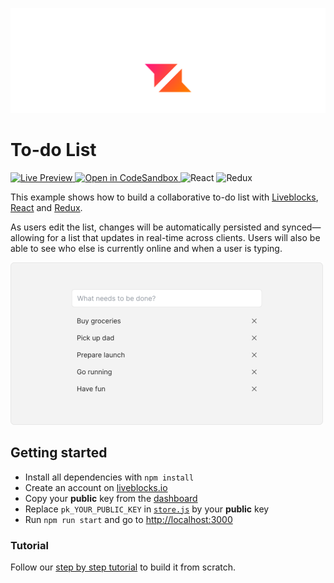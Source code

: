 <p align="center">
  <a href="https://liveblocks.io">
    <img src="https://raw.githubusercontent.com/liveblocks/liveblocks/main/.github/assets/header.svg" alt="Liveblocks" />
  </a>
</p>

# To-do List

<p>
  <a href="https://liveblocks.io/examples/todo-list/redux/preview">
    <img src="https://img.shields.io/badge/live%20preview-message?style=flat&logo=data:image/svg+xml;base64,PHN2ZyB2aWV3Qm94PSIwIDAgMjQgMjQiIHhtbG5zPSJodHRwOi8vd3d3LnczLm9yZy8yMDAwL3N2ZyI+PHBhdGggZD0iTTE2Ljg0OSA0Ljc1SDBsNC44NDggNS4wNzV2Ny4wMDhsMTItMTIuMDgzWk03LjE1IDE5LjI1SDI0bC00Ljg0OS01LjA3NVY3LjE2N2wtMTIgMTIuMDgzWiIgZmlsbD0iI2ZmZiIvPjwvc3ZnPg==&color=333" alt="Live Preview" />
  </a>
  <a href="https://codesandbox.io/s/github/liveblocks/liveblocks/tree/main/examples/redux-todo-list">
    <img src="https://img.shields.io/badge/open%20in%20codesandbox-message?style=flat&logo=codesandbox&color=333&logoColor=fff" alt="Open in CodeSandbox" />
  </a>
  <img src="https://img.shields.io/badge/react-message?style=flat&logo=react&color=0bd&logoColor=fff" alt="React" />
  <img src="https://img.shields.io/badge/redux-message?style=flat&logo=redux&color=74b&logoColor=fff" alt="Redux" />
</p>

This example shows how to build a collaborative to-do list with [Liveblocks](https://liveblocks.io), [React](https://reactjs.org/) and [Redux](https://redux-toolkit.js.org/).

As users edit the list, changes will be automatically persisted and synced—allowing for a list that updates in real-time across clients. Users will also be able to see who else is currently online and when a user is typing.

<img src="https://raw.githubusercontent.com/liveblocks/liveblocks/main/.github/assets/examples/todo-list.png" width="500" alt="To-do List" />

## Getting started

- Install all dependencies with `npm install`
- Create an account on [liveblocks.io](https://liveblocks.io/dashboard)
- Copy your **public** key from the [dashboard](https://liveblocks.io/dashboard/apikeys)
- Replace `pk_YOUR_PUBLIC_KEY` in [`store.js`](./src/store.js) by your **public** key
- Run `npm run start` and go to [http://localhost:3000](http://localhost:3000)

### Tutorial

Follow our [step by step tutorial](https://liveblocks.io/docs/tutorials/multiplayer-to-do-list/react-redux) to build it from scratch.
